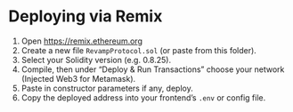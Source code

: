 # Deploying via Remix

1. Open https://remix.ethereum.org  
2. Create a new file `RevampProtocol.sol` (or paste from this folder).  
3. Select your Solidity version (e.g. 0.8.25).  
4. Compile, then under “Deploy & Run Transactions” choose your network (Injected Web3 for Metamask).  
5. Paste in constructor parameters if any, deploy.  
6. Copy the deployed address into your frontend’s `.env` or config file.  
